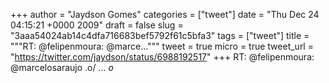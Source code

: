 
+++
author = "Jaydson Gomes"
categories = ["tweet"]
date = "Thu Dec 24 04:15:21 +0000 2009"
draft = false
slug = "3aaa54024ab14c4dfa716683bef5792f61c5bfa3"
tags = ["tweet"]
title = """RT: @felipenmoura: @marce..."""
tweet = true
micro = true
tweet_url = "https://twitter.com/jaydson/status/6988192517"
+++
RT: @felipenmoura: @marcelosaraujo .o/ ... _o_

